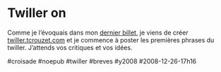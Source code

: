 # Twiller on

Comme je l’évoquais dans mon [dernier billet](du-keitai-shousetsu-au-twiller.md), je viens de créer [twiller.tcrouzet.com](http://twiller.tcrouzet.com/) et je commence à poster les premières phrases du twiller. J’attends vos critiques et vos idées.

#croisade #noepub #twiller #breves #y2008 #2008-12-26-17h16
